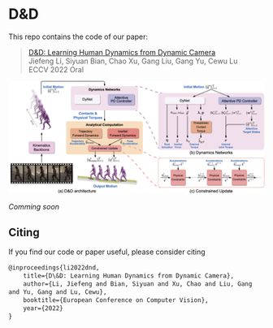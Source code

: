 # D&D

This repo contains the code of our paper:


> [D&D: Learning Human Dynamics from Dynamic Camera]()  
> Jiefeng Li, Siyuan Bian, Chao Xu, Gang Liu, Gang Yu, Cewu Lu  
> ECCV 2022 Oral  

<!-- [[`Paper`](https://openaccess.thecvf.com/content/CVPR2021/html/Li_HybrIK_A_Hybrid_Analytical-Neural_Inverse_Kinematics_Solution_for_3D_Human_CVPR_2021_paper.html)]
[[`Supplementary Material`](https://openaccess.thecvf.com/content/CVPR2021/supplemental/Li_HybrIK_A_Hybrid_CVPR_2021_supplemental.zip)]
[[`arXiv`](https://arxiv.org/abs/2011.14672)]
[[`Project Page`](https://jeffli.site/HybrIK/)] -->

![dnd](assets/dnd.png)

*Comming soon*

## Citing
If you find our code or paper useful, please consider citing

    @inproceedings{li2022dnd,
        title={D\&D: Learning Human Dynamics from Dynamic Camera},
        author={Li, Jiefeng and Bian, Siyuan and Xu, Chao and Liu, Gang and Yu, Gang and Lu, Cewu},
        booktitle={European Conference on Computer Vision},
        year={2022}
    }
